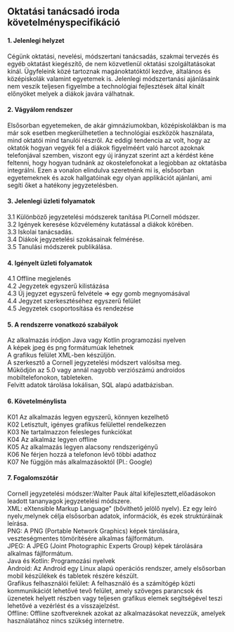 Oktatási tanácsadó iroda követelményspecifikáció
------------------------------------------------

#### 1. Jelenlegi helyzet
Cégünk oktatási, nevelési, módszertani tanácsadás, szakmai tervezés és egyéb oktatást kiegészítő, de nem közvetlenül oktatási szolgáltatásokat kínál. Ügyfeleink közé tartoznak
magánoktatóktól kezdve, általános és középiskolák valamint egyetemek is. Jelenlegi módszertanási ajánlásaink nem veszik teljesen figyelmbe a technológiai fejlesztések által
kínált előnyöket melyek a diákok javára válhatnak.

#### 2. Vágyálom rendszer
Elsősorban egyetemeken, de akár gimnáziumokban, középiskolákban is ma már sok esetben megkerülhetetlen a technológiai eszközök használata, mind oktatói mind tanulói részről.
Az eddigi tendencia az volt, hogy az oktatók hogyan vegyék fel a diákok figyelméért való harcot azoknak telefonjával szemben, viszont egy új irányzat szerint azt a kérdést kéne
feltenni, hogy hogyan tudnánk az okostelefonokat a legjobban az oktatásba integrálni. Ezen a vonalon elindulva szeretnénk mi is, elsősorban egyetemeknek és azok hallgatóinak
egy olyan applikációt ajánlani, ami segíti őket a hatékony jegyzetelésben. 

#### 3. Jelenlegi üzleti folyamatok
3.1 Különböző jegyzetelési módszerek tanítása Pl.Cornell módszer.  
3.2 Igények keresése közvélemény kutatással a diákok körében.  
3.3 Iskolai tanácsadás.  
3.4 Diákok jegyzetelési szokásainak felmérése.  
3.5 Tanulási módszerek publikálása.  
     
#### 4. Igényelt üzleti folyamatok
4.1 Offline megjelenés  
4.2 Jegyzetek egyszerű kilistázása  
4.3 Új jegyzet egyszerű felvétele => egy gomb megnyomásával  
4.4 Jegyzet szerkesztéséhez egyszerű felület  
4.5 Jegyzetek csoportosítása és rendezése

#### 5. A rendszerre vonatkozó szabályok
Az alkalmazás íródjon Java vagy Kotlin programozási nyelven  
A képek jpeg és png formátumúak lehetnek  
A grafikus felület XML-ben készüljön.  
A szerkesztő a Cornell jegyzetelési módszert valósítsa meg.  
Működjön az 5.0 vagy annál nagyobb verziószámú androidos mobiltelefonokon, tableteken.  
Felvitt adatok tárolása lokálisan, SQL alapú adatbázisban.

#### 6. Követelménylista
K01 Az alkalmazás legyen egyszerű, könnyen kezelhető  
K02 Letisztult, igényes grafikus felülettel rendelkezzen  
K03 Ne tartalmazzon felesleges funkciókat   
K04 Az alkalmáz legyen offline  
K05 Az alkalmazás legyen alacsony rendszerigényű  
K06 Ne férjen hozzá a telefonon lévő többi adathoz  
K07 Ne függjön más alkalmazásoktól (Pl.: Google)

#### 7. Fogalomszótár
Cornell jegyzetelési módszer:Walter Pauk által kifejlesztett,előadásokon leadott tananyagok jegyzetelési módszere.  
XML: eXtensible Markup Language" (bővíthető jelölő nyelv). Ez egy leíró nyelv,melynek célja elsősorban adatok, információk, és ezek struktúráinak leírása.  
PNG: A PNG (Portable Network Graphics) képek tárolására, veszteségmentes tömörítésére alkalmas fájlformátum.  
JPEG: A JPEG (Joint Photographic Experts Group) képek tárolására alkalmas fájlformátum.  
Java és Kotlin: Programozási nyelvek  
Android: Az Android egy Linux alapú operációs rendszer, amely elsősorban mobil készülékek és tabletek részére készült.  
Grafikus felhasználói felület: A felhasználó és a számítógép közti kommunikációt lehetővé tevő felület, amely szöveges parancsok és üzenetek helyett részben vagy teljesen grafikus elemek segítségével teszi lehetővé a vezérlést és a visszajelzést.  
Offline: Offline szoftvereknek azokat az alkalmazásokat nevezzük, amelyek használatához nincs szükség internetre.
